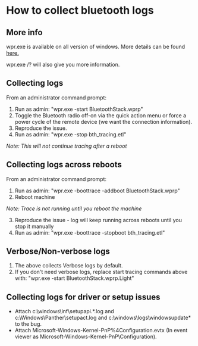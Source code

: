 # How to collect bluetooth logs

## More info
wpr.exe is available on all version of windows. More details can be found [here.](https://docs.microsoft.com/en-us/previous-versions/windows/it-pro/windows-8.1-and-8/hh448229%28v%3dwin.10%29)

wpr.exe /? will also give you more information.

## Collecting logs

From an administrator command prompt: 
1. Run as admin: "wpr.exe -start BluetoothStack.wprp"
2. Toggle the Bluetooth radio off-on via the quick action menu or force a power cycle of the remote device (we want the connection information).
3. Reproduce the issue.
4. Run as admin: "wpr.exe -stop bth_tracing.etl"

*Note: This will not continue tracing after a reboot*

## Collecting logs across reboots
From an administrator command prompt: 
1. Run as admin: "wpr.exe -boottrace -addboot BluetoothStack.wprp"
2. Reboot machine 
  
  *Note: Trace is not running until you reboot the machine*

3. Reproduce the issue - log will keep running across reboots until you stop it manually
4. Run as admin: "wpr.exe -boottrace -stopboot bth_tracing.etl"

## Verbose/Non-verbose logs
1. The above collects Verbose logs by default.
2. If you don't need verbose logs, replace start tracing commands above with: "wpr.exe -start BluetoothStack.wprp.Light"

## Collecting logs for driver or setup issues
* Attach c:\windows\inf\setupapi.*.log and c:\Windows\Panther\setupact.log and c:\windows\logs\windowsupdate\* to the bug.
* Attach Microsoft-Windows-Kernel-PnP%4Configuration.evtx (In event viewer as Microsoft-Windows-Kernel-PnP\Configuration).